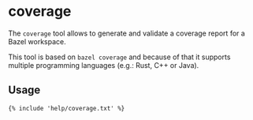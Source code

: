 # coverage

The `coverage` tool allows to generate and validate a coverage report for a Bazel workspace.

This tool is based on `bazel coverage` and because of that it supports multiple programming
languages (e.g.: Rust, C++ or Java).

## Usage

```
{% include 'help/coverage.txt' %}
```
